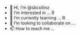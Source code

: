- 👋 Hi, I’m @sbcollinz
- 👀 I’m interested in ... R
- 🌱 I’m currently learning ... R
- 💞️ I’m looking to collaborate on ...
- 📫 How to reach me ...

<!---
sbcollinz/sbcollinz is a ✨ special ✨ repository because its `README.md` (this file) appears on your GitHub profile.
You can click the Preview link to take a look at your changes.
--->
